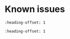 # Known issues


```{include} ../topics/osjtag_usb_function_failure.md
:heading-offset: 1
```

```{include} ../topics/demos_not_support_sdm.md
:heading-offset: 1
```

